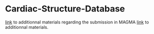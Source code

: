# Cardiac-Structure-Database

[link](Article/) to additionnal materials regarding the submission in MAGMA
[link](Human/) to additionnal materials. 
